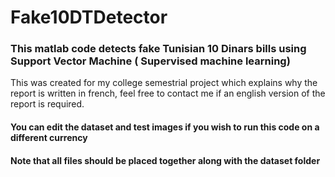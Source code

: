 # Fake10DTDetector
### This matlab code detects fake Tunisian 10 Dinars bills using Support Vector Machine ( Supervised machine learning)
This was created for my college semestrial project which explains why the report is written in french, feel free to contact me if an english version of the report is required.
#### You can edit the dataset and test images if you wish to run this code on a different currency
#### Note that all files should be placed together along with the dataset folder  
